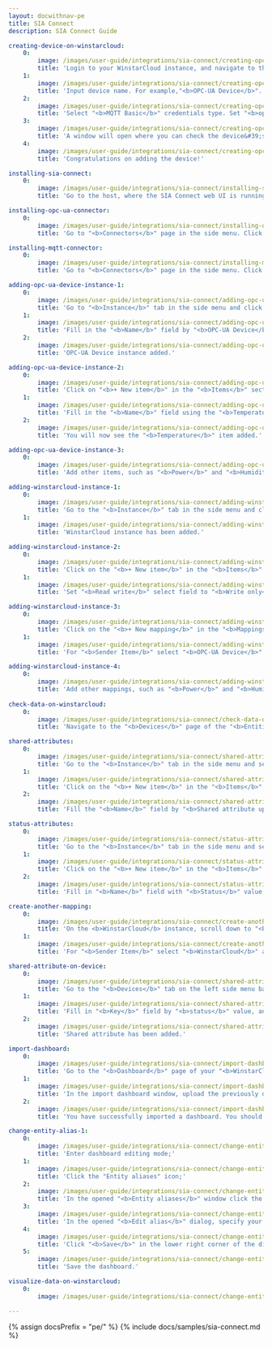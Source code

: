 ```yaml
---
layout: docwithnav-pe
title: SIA Connect
description: SIA Connect Guide

creating-device-on-winstarcloud:
    0:
        image: /images/user-guide/integrations/sia-connect/creating-opc-ua-device-1-paas.png
        title: 'Login to your WinstarCloud instance, and navigate to the "<b>Devices</b>" page of the "<b>Entities</b>" section. By default, will be redirected to the "<b>All</b>" device group. Click on the "<b>plus</b>" icon in the top right corner of the table and then select "<b>Add new device</b>" from drop-down menu;'
    1:
        image: /images/user-guide/integrations/sia-connect/creating-opc-ua-device-2-paas.png
        title: 'Input device name. For example,"<b>OPC-UA Device</b>". Use the default device profile. Now, click the "<b>Credentials</b>" button;'
    2:
        image: /images/user-guide/integrations/sia-connect/creating-opc-ua-device-3-paas.png
        title: 'Select "<b>MQTT Basic</b>" credentials type. Set "<b>opcua_device</b>" as a client ID, "<b>sia_connect</b>" as a user name and use your own password. Click "<b>Add</b>";'
    3:
        image: /images/user-guide/integrations/sia-connect/creating-opc-ua-device-4-paas.png
        title: 'A window will open where you can check the device&#39;s connection to WinstarCloud. Close this window by clicking "<b>Close</b>" button;'
    4:
        image: /images/user-guide/integrations/sia-connect/creating-opc-ua-device-5-paas.png
        title: 'Congratulations on adding the device!'

installing-sia-connect:
    0:
        image: /images/user-guide/integrations/sia-connect/installing-sia-connect-1-paas.png
        title: 'Go to the host, where the SIA Connect web UI is running.'

installing-opc-ua-connector:
    0:
        image: /images/user-guide/integrations/sia-connect/installing-opc-ua-connector-1-paas.png
        title: 'Go to "<b>Connectors</b>" page in the side menu. Click on "<b>Search for Connector to download & install</b>" input field, and start typing the connector name - "<b>OPC-UA</b>". Find "<b>OPC-UA Client</b>", and download it by clicking the appropriate button. <b>OPC-UA</b> connector installed.'

installing-mqtt-connector:
    0:
        image: /images/user-guide/integrations/sia-connect/installing-mqtt-connector-1-paas.png
        title: 'Go to "<b>Connectors</b>" page in the side menu. Click on "<b>Search for Connector to download & install</b>" input field and type "<b>MQTT</b>". Find "<b>MQTT</b>", and download it by clicking the appropriate button. <b>MQTT</b> connector installed.'

adding-opc-ua-device-instance-1:
    0:
        image: /images/user-guide/integrations/sia-connect/adding-opc-ua-device-instance-1-paas.png
        title: 'Go to "<b>Instance</b>" tab in the side menu and click "<b>+ Add new instance</b>" button;'
    1:
        image: /images/user-guide/integrations/sia-connect/adding-opc-ua-device-instance-2-paas.png
        title: 'Fill in the "<b>Name</b>" field by "<b>OPC-UA Device</b>" value, and "<b>“Address</b>" field by "<b>opc.tcp://127.0.0.1:4840/freeopcua/server/</b>" value. Also, don’t forget to disable security settings. Then, click the "<b>Save instance</b>" button;'
    2:
        image: /images/user-guide/integrations/sia-connect/adding-opc-ua-device-instance-3-paas.png
        title: 'OPC-UA Device instance added.'

adding-opc-ua-device-instance-2:
    0:
        image: /images/user-guide/integrations/sia-connect/adding-opc-ua-device-instance-4-paas.png
        title: 'Click on "<b>+ New item</b>" in the "<b>Items</b>" section;'
    1:
        image: /images/user-guide/integrations/sia-connect/adding-opc-ua-device-instance-5-paas.png
        title: 'Fill in the "<b>Name</b>" field using the "<b>Temperature</b>" value, set the "<b>Read write</b>" field to "<b>Read only</b>" option, and fill in the "<b>Identifier</b>" field by "<b>ns=2;i=13</b>" value. Then, click the "<b>Save item</b>" button;'
    2:
        image: /images/user-guide/integrations/sia-connect/adding-opc-ua-device-instance-6-paas.png
        title: 'You will now see the "<b>Temperature</b>" item added.'

adding-opc-ua-device-instance-3:
    0:
        image: /images/user-guide/integrations/sia-connect/adding-opc-ua-device-instance-7-paas.png
        title: 'Add other items, such as "<b>Power</b>" and "<b>Humidity</b>".'

adding-winstarcloud-instance-1:
    0:
        image: /images/user-guide/integrations/sia-connect/adding-winstarcloud-instance-1-paas.png
        title: 'Go to the "<b>Instance</b>" tab in the side menu and click "<b>+ Add new instance</b>" button. Fill in the input fields "<b>Name</b>", "<b>Address</b>", "<b>Port</b>", "<b>Username</b>", "<b>Device id</b>", "<b>Password</b>" with the values shown in the screenshot below. Click "<b>Save instance</b>" button;'
    1:
        image: /images/user-guide/integrations/sia-connect/adding-winstarcloud-instance-2-paas.png
        title: 'WinstarCloud instance has been added.'

adding-winstarcloud-instance-2:
    0:
        image: /images/user-guide/integrations/sia-connect/adding-winstarcloud-instance-3-paas.png
        title: 'Click on the "<b>+ New item</b>" in the "<b>Items</b>" section;'
    1:
        image: /images/user-guide/integrations/sia-connect/adding-winstarcloud-instance-4-paas.png
        title: 'Set "<b>Read write</b>" select field to "<b>Write only</b>" option, fill in "<b>Topic</b>" field by "<b>v1/devices/me/telemetry</b>" value and "<b>Input template</b>" field by "<b>{%ITEM.NAME%: %VALUE%}</b>" value. Click on "<b>Save item</b>" button. Publish data item has been added.'

adding-winstarcloud-instance-3:
    0:
        image: /images/user-guide/integrations/sia-connect/adding-winstarcloud-instance-5-paas.png
        title: 'Click on the "<b>+ New mapping</b>" in the "<b>Mappings on WinstarCloud</b>" section;'
    1:
        image: /images/user-guide/integrations/sia-connect/adding-winstarcloud-instance-6-paas.png
        title: 'For "<b>Sender Item</b>" select "<b>OPC-UA Device</b>" as instance and "<b>Temperature</b>" as "<b>Item</b>". For "<b>Receiver item</b>" select "<b>WinstarCloud</b>" as "<b>Instance</b>" and "<b>Publish data</b>" as "<b>Item</b>". Click on "<b>Save mapping</b>" button. Mapping has been added.'

adding-winstarcloud-instance-4:
    0:
        image: /images/user-guide/integrations/sia-connect/adding-winstarcloud-instance-7-paas.png
        title: 'Add other mappings, such as "<b>Power</b>" and "<b>Humidity</b>".'
  
check-data-on-winstarcloud:
    0:
        image: /images/user-guide/integrations/sia-connect/check-data-on-winstarcloud-1-paas.png
        title: 'Navigate to the "<b>Devices</b>" page of the "<b>Entities</b>" section of your <b>WinstarCloud</b> instance, and click on the OPC-UA Device row in the table to open device details. Navigate to the "<b>Latest telemetry</b>" tab. You must see incoming data.'

shared-attributes:
    0:
        image: /images/user-guide/integrations/sia-connect/shared-attributes-1-paas.png
        title: 'Go to the "<b>Instance</b>" tab in the side menu and select "<b>WinstarCloud</b>";'
    1:
        image: /images/user-guide/integrations/sia-connect/shared-attributes-2-paas.png
        title: 'Click on the "<b>+ New item</b>" in the "<b>Items</b>" section;'
    2:
        image: /images/user-guide/integrations/sia-connect/shared-attributes-3-paas.png
        title: 'Fill the "<b>Name</b>" field by "<b>Shared attribute update</b>" value, set "<b>Read write</b>" select field to "<b>Read only</b>" option, and fill in "<b>Topic</b>" field by "<b>v1/devices/me/attributes</b>" value. Click on "<b>Save item</b>" button. Item has been added.'

status-attributes:
    0:
        image: /images/user-guide/integrations/sia-connect/status-attributes-1-paas.png
        title: 'Go to the "<b>Instance</b>" tab in the side menu and select <b>OPC-UA Device</b>;'
    1:
        image: /images/user-guide/integrations/sia-connect/status-attributes-2-paas.png
        title: 'Click on the "<b>+ New item</b>" in the "<b>Items</b>" section;'
    2:
        image: /images/user-guide/integrations/sia-connect/status-attributes-3-paas.png
        title: 'Fill in "<b>Name</b>" field with "<b>Status</b>" value, set "<b>Read write</b>" select field to "<b>Read and Write</b>", fill in "<b>Post-processing (reading)</b>" field by <b>“%VALUE%”</b>, and fill in "<b>Identifier</b>" field by "<b>ns=4;s=Status_s</b>". Click on "<b>Save item</b>" button. Item added.'

create-another-mapping:
    0:
        image: /images/user-guide/integrations/sia-connect/create-another-mapping-1-paas.png
        title: 'On the <b>WinstarCloud</b> instance, scroll down to "<b>Mappings</b>" section and click on "<b>+ New Mapping</b>" button;'
    1:
        image: /images/user-guide/integrations/sia-connect/create-another-mapping-2-paas.png
        title: 'For "<b>Sender Item</b>" select "<b>WinstarCloud</b>" as instance and "<b>Shared attribute update</b>" as "<b>Item</b>". For "<b>Receiver item</b>" select "<b>OPC-UA Device</b>" as instance and "<b>Status</b>" as "<b>Item</b>". Paste "<b>%VALUE.status%</b>" to the "<b>Custom value</b>" field. Click on "<b>Save mapping</b>" button;'

shared-attribute-on-device:
    0:
        image: /images/user-guide/integrations/sia-connect/shared-attribute-on-device-1-paas.png
        title: 'Go to the "<b>Devices</b>" tab on the left side menu bar. Click on "<b>OPC-UA Device</b>", and navigate to the "<b>Attributes</b>" tab. Select "<b>Shared attributes</b>" from dropdown field, and click on "<b>plus</b>" button for create new one;'
    1:
        image: /images/user-guide/integrations/sia-connect/shared-attribute-on-device-2-paas.png
        title: 'Fill in "<b>Key</b>" field by "<b>status</b>" value, and select "<b>Boolean</b>" data type from dropdown field. Then, click on "<b>Add</b>";'
    2:
        image: /images/user-guide/integrations/sia-connect/shared-attribute-on-device-3-paas.png
        title: 'Shared attribute has been added.'

import-dashboard:
    0:
        image: /images/user-guide/integrations/sia-connect/import-dashboard-1-paas.png
        title: 'Go to the "<b>Dashboard</b>" page of your "<b>WinstarCloud</b>" instance. By default, you will be redirected to the "<b>All</b>" device group. Click on the "<b>plus</b>" icon in the top right corner of the table and then select "<b>Import dashboard</b>" from drop-down menu;'
    1:
        image: /images/user-guide/integrations/sia-connect/import-dashboard-2-paas.png
        title: 'In the import dashboard window, upload the previously downloaded dashboard configuration JSON file, and click "<b>Import</b>";'
    2:
        image: /images/user-guide/integrations/sia-connect/import-dashboard-3-paas.png
        title: 'You have successfully imported a dashboard. You should open it.'

change-entity-alias-1:
    0:
        image: /images/user-guide/integrations/sia-connect/change-entity-alias-1-paas.png
        title: 'Enter dashboard editing mode;'
    1:
        image: /images/user-guide/integrations/sia-connect/change-entity-alias-2-paas.png
        title: 'Click the "Entity aliases" icon;'
    2:
        image: /images/user-guide/integrations/sia-connect/change-entity-alias-3-paas.png
        title: 'In the opened "<b>Entity aliases</b>" window click the "<b>Edit alias</b>" icon opposite the "<b>OPC-UA Device</b>" alias;'
    3:
        image: /images/user-guide/integrations/sia-connect/change-entity-alias-4-paas.png
        title: 'In the opened "<b>Edit alias</b>" dialog, specify your <b>OPC-UA Device</b>. A filter type should be "<b>Single entity</b>". Click the "<b>Save</b>" button;'
    4:
        image: /images/user-guide/integrations/sia-connect/change-entity-alias-5-paas.png
        title: 'Click "<b>Save</b>" in the lower right corner of the dialog box;'
    5:
        image: /images/user-guide/integrations/sia-connect/change-entity-alias-6-paas.png
        title: 'Save the dashboard.'

visualize-data-on-winstarcloud:
    0:
        image: /images/user-guide/integrations/sia-connect/change-entity-alias-7-paas.png

---
```


{% assign docsPrefix = "pe/" %}
{% include docs/samples/sia-connect.md %}